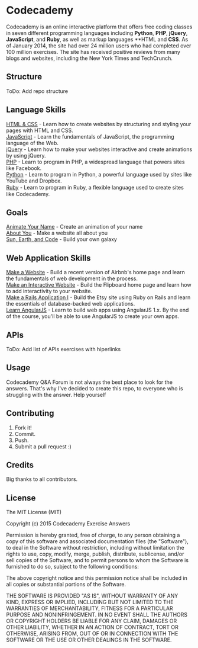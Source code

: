 # Codecademy

Codecademy is an online interactive platform that offers free coding classes in seven different programming languages including **Python**, **PHP**, **jQuery**, **JavaScript**, and **Ruby**, as well as markup languages **HTML and **CSS**. As of January 2014, the site had over 24 million users who had completed over 100 million exercises. The site has received positive reviews from many blogs and websites, including the New York Times and TechCrunch.

## Structure

ToDo: Add repo structure

## Language Skills

[HTML & CSS](http://www.codecademy.com/en/tracks/web) - Learn how to create websites by structuring and styling your pages with HTML and CSS. <br />
[JavaScript](http://www.codecademy.com/en/tracks/javascript) - Learn the fundamentals of JavaScript, the programming language of the Web. <br />
[jQuery](http://www.codecademy.com/en/tracks/jquery) - Learn how to make your websites interactive and create animations by using jQuery. <br />
[PHP](http://www.codecademy.com/en/tracks/php) - Learn to program in PHP, a widespread language that powers sites like Facebook. <br />
[Python](http://www.codecademy.com/en/tracks/python) - Learn to program in Python, a powerful language used by sites like YouTube and Dropbox. <br />
[Ruby](http://www.codecademy.com/en/tracks/ruby) - Learn to program in Ruby, a ﬂexible language used to create sites like Codecademy.

## Goals

[Animate Your Name](http://www.codecademy.com/en/goals/animate-your-name) - Create an animation of your name <br />
[About You](http://www.codecademy.com/en/goals/web-beginner-en-3pc6w) - Make a website all about you <br />
[Sun, Earth, and Code](http://www.codecademy.com/en/goals/web-beginner-en-ymqg0) - Build your own galaxy <br />

## Web Application Skills

[Make a Website](http://www.codecademy.com/en/skills/make-a-website) - Build a recent version of Airbnb's home page and learn the fundamentals of web development in the process.<br />
[Make an Interactive Website](http://www.codecademy.com/en/skills/make-an-interactive-website) - Build the Flipboard home page and learn how to add interactivity to your website.<br />
[Make a Rails Application I](http://www.codecademy.com/en/learn/make-a-rails-app) - Build the Etsy site using Ruby on Rails and learn the essentials of database-backed web applications.<br />
[Learn AngularJS](http://www.codecademy.com/en/learn/learn-angularjs) - Learn to build web apps using AngularJS 1.x. By the end of the course, you'll be able to use AngularJS to create your own apps.<br />

## APIs

ToDo: Add list of APIs exercises with hiperlinks

## Usage

Codecademy Q&A Forum is not always the best place to look for the answers. That's why I've decided to create this repo, to everyone who is struggling with the answer. Help yourself 

## Contributing

1. Fork it!
2. Commit.
3. Push.
5. Submit a pull request :)

## Credits

Big thanks to all contributors.

## License

The MIT License (MIT)

Copyright (c) 2015 Codecademy Exercise Answers

Permission is hereby granted, free of charge, to any person obtaining a copy
of this software and associated documentation files (the "Software"), to deal
in the Software without restriction, including without limitation the rights
to use, copy, modify, merge, publish, distribute, sublicense, and/or sell
copies of the Software, and to permit persons to whom the Software is
furnished to do so, subject to the following conditions:

The above copyright notice and this permission notice shall be included in all
copies or substantial portions of the Software.

THE SOFTWARE IS PROVIDED "AS IS", WITHOUT WARRANTY OF ANY KIND, EXPRESS OR
IMPLIED, INCLUDING BUT NOT LIMITED TO THE WARRANTIES OF MERCHANTABILITY,
FITNESS FOR A PARTICULAR PURPOSE AND NONINFRINGEMENT. IN NO EVENT SHALL THE
AUTHORS OR COPYRIGHT HOLDERS BE LIABLE FOR ANY CLAIM, DAMAGES OR OTHER
LIABILITY, WHETHER IN AN ACTION OF CONTRACT, TORT OR OTHERWISE, ARISING FROM,
OUT OF OR IN CONNECTION WITH THE SOFTWARE OR THE USE OR OTHER DEALINGS IN THE
SOFTWARE.
